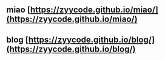 ## miao [https://zyycode.github.io/miao/](https://zyycode.github.io/miao/)

## blog [https://zyycode.github.io/blog/](https://zyycode.github.io/blog/)

